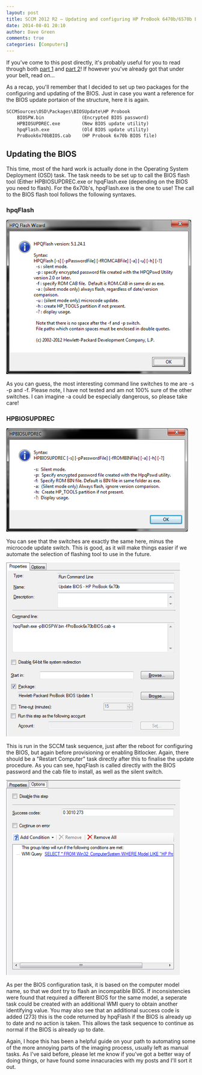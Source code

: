 ```yaml
---
layout: post
title: SCCM 2012 R2 – Updating and configuring HP ProBook 6470b/6570b BIOS in a task sequence – Part 3
date: 2014-08-01 20:10
author: Dave Green
comments: true
categories: [Computers]
---
```

If you’ve come to this post directly, it's probably useful for you to read through both [part 1](https://tookitaway.co.uk/2014-07-29/sccm-2012-r2-updating-and-configuring-hp-probook-6470b6570b-bios-in-a-task-sequence-part-1) and [part 2](https://tookitaway.co.uk/2014-08-01/sccm-2012-r2-updating-and-configuring-hp-probook-6470b6570b-bios-in-a-task-sequence-part-2)! If however you've already got that under your belt, read on…

As a recap, you'll remember that I decided to set up two packages for the configuring and updating of the BIOS. Just in case you want a reference for the BIOS update portaion of the structure, here it is again.

    SCCMSources\OSD\Packages\BIOSUpdate\HP Probook
        BIOSPW.bin              (Encrypted BIOS password)
        HPBIOSUPDREC.exe        (New BIOS update utility)
        hpqFlash.exe            (Old BIOS update utility)
        ProBook6x70bBIOS.cab    (HP Probook 6x70b BIOS file)

## Updating the BIOS

This time, most of the hard work is actually done in the Operating System Deployment (OSD) task. The task needs to be set up to call the BIOS flash tool (Either HPBIOSUPDREC.exe or hpqFlash.exe (depending on the BIOS you need to flash). For the 6x70b's, hpqFlash.exe is the one to use! The call to the BIOS flash tool follows the following syntaxes.

### hpqFlash

![hpqFlashhelp](../assets/img/hpqFlashhelp.png)

As you can guess, the most interesting command line switches to me are -s -p and -f. Please note, I have not tested and am not 100% sure of the other switches. I can imagine -a could be especially dangerous, so please take care!

### HPBIOSUPDREC

![HPBIOSUPDREC help](../assets/img/HPBIOSUPDREChelp.png)

You can see that the switches are exactly the same here, minus the microcode update switch. This is good, as it will make things easier if we automate the selection of flashing tool to use in the future.

![biosupdateprops](../assets/img/biosupdateprops.png)

This is run in the SCCM task sequence, just after the reboot for configuring the BIOS, but again before provisioning or enabling Bitlocker. Again, there should be a "Restart Computer" task directly after this to finalise the update procedure. As you can see, hpqFlash is called directly with the BIOS password and the cab file to install, as well as the silent switch.

![biosupdateopts](../assets/img/biosupdateopts.png)

As per the BIOS configuration task, it is based on the computer model name, so that we dont try to flash an incompatible BIOS. If inconsistencies were found that required a different BIOS for the same model, a seperate task could be created with an additional WMI query to obtain another identifying value. You may also see that an additional success code is added (273) this is the code returned by hpqFlash if the BIOS is already up to date and no action is taken. This allows the task sequence to continue as normal if the BIOS is already up to date.

Again, I hope this has been a helpful guide on your path to automating some of the more annoying parts of the imaging process, usually left as manual tasks. As I've said before, please let me know if you’ve got a better way of doing things, or have found some innacuracies with my posts and I'll sort it out.